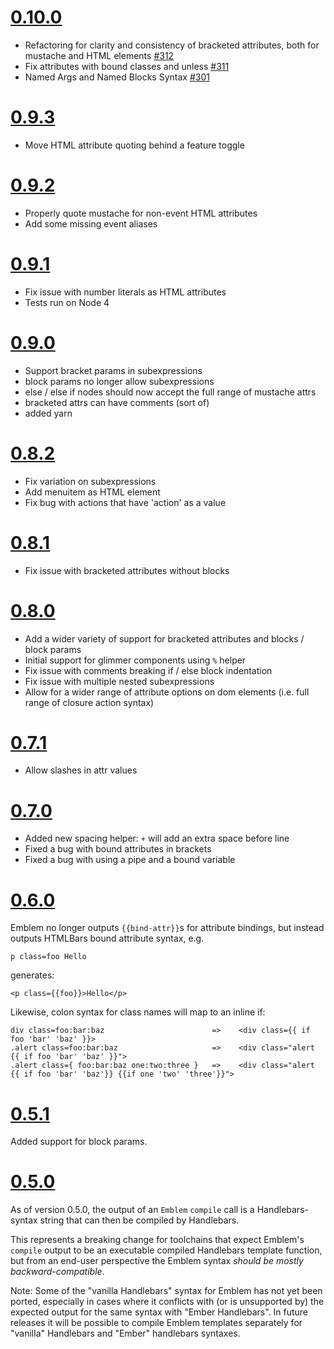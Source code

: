 # [0.10.0](https://github.com/machty/emblem.js/releases/tag/v0.10.0)
- Refactoring for clarity and consistency of bracketed attributes, both for mustache and HTML elements [#312](https://github.com/machty/emblem.js/pull/312)
- Fix attributes with bound classes and unless [#311](https://github.com/machty/emblem.js/pull/311)
- Named Args and Named Blocks Syntax [#301](https://github.com/machty/emblem.js/pull/301)

# [0.9.3](https://github.com/machty/emblem.js/releases/tag/v0.9.3)
- Move HTML attribute quoting behind a feature toggle

# [0.9.2](https://github.com/machty/emblem.js/releases/tag/v0.9.2)
- Properly quote mustache for non-event HTML attributes
- Add some missing event aliases

# [0.9.1](https://github.com/machty/emblem.js/releases/tag/v0.9.1)
- Fix issue with number literals as HTML attributes
- Tests run on Node 4

# [0.9.0](https://github.com/machty/emblem.js/releases/tag/v0.9.0)
- Support bracket params in subexpressions
- block params no longer allow subexpressions
- else / else if nodes should now accept the full range of mustache attrs
- bracketed attrs can have comments (sort of)
- added yarn

# [0.8.2](https://github.com/machty/emblem.js/releases/tag/v0.8.2)
- Fix variation on subexpressions
- Add menuitem as HTML element
- Fix bug with actions that have 'action' as a value

# [0.8.1](https://github.com/machty/emblem.js/releases/tag/v0.8.1)
- Fix issue with bracketed attributes without blocks

# [0.8.0](https://github.com/machty/emblem.js/releases/tag/v0.8.0)
- Add a wider variety of support for bracketed attributes and blocks / block params
- Initial support for glimmer components using `%` helper
- Fix issue with comments breaking if / else block indentation
- Fix issue with multiple nested subexpressions
- Allow for a wider range of attribute options on dom elements (i.e. full range of closure action syntax)

# [0.7.1](https://github.com/machty/emblem.js/releases/tag/v0.7.1)
- Allow slashes in attr values

# [0.7.0](https://github.com/machty/emblem.js/releases/tag/v0.7.0)
- Added new spacing helper:
  `+` will add an extra space before line
- Fixed a bug with bound attributes in brackets
- Fixed a bug with using a pipe and a bound variable


# [0.6.0](https://github.com/machty/emblem.js/releases/tag/v0.6.0)

Emblem no longer outputs `{{bind-attr}}`s for attribute bindings,
but instead outputs HTMLBars bound attribute syntax, e.g.

    p class=foo Hello

generates:

    <p class={{foo}}>Hello</p>

Likewise, colon syntax for class names will map to an inline if:

    div class=foo:bar:baz                        =>    <div class={{ if foo 'bar' 'baz' }}>
    .alert class=foo:bar:baz                     =>    <div class="alert {{ if foo 'bar' 'baz' }}">
    .alert class={ foo:bar:baz one:two:three }   =>    <div class="alert {{ if foo 'bar' 'baz'}} {{if one 'two' 'three'}}">

# [0.5.1](https://github.com/machty/emblem.js/releases/tag/v0.5.1)

Added support for block params.

# [0.5.0](https://github.com/machty/emblem.js/releases/tag/v0.5.0)

As of version 0.5.0, the output of an `Emblem` `compile` call is a
Handlebars-syntax string that can then be compiled by Handlebars.

This represents a breaking change for toolchains that expect Emblem's
`compile` output to be an executable compiled Handlebars template
function, but from an end-user perspective the Emblem syntax _should be
mostly backward-compatible_.

Note: Some of the "vanilla Handlebars" syntax for Emblem has not yet
been ported, especially in cases where it conflicts with (or is
unsupported by) the expected output for the same syntax with
"Ember Handlebars". In future releases it will be possible
to compile Emblem templates separately for "vanilla"
Handlebars and "Ember" handlebars syntaxes.
